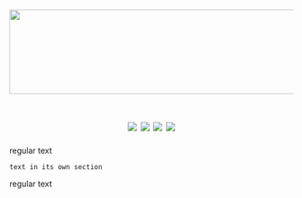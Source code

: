 <!DOCTYPE html>
<h1 align="center">
<img src="test" width="825" height="150" />
</h1>

<h1 align="center">
<img src="https://img.shields.io/github/followers/HopeHero-Personal?color=black&label=Followers&logo=github&logoColor=red&style=for-the-badge" />
<img src="https://img.shields.io/youtube/channel/subscribers/UCxx6cvVrAysi0RgEshiE4IA?label=subscribers&logo=youtube&logoColor=red&style=for-the-badge" />
<img src="https://img.shields.io/youtube/channel/views/UCxx6cvVrAysi0RgEshiE4IA?label=Views&logo=youtube&logoColor=red&style=for-the-badge" />
<img src="https://img.shields.io/twitch/status/template?label=Status&logo=twitch&logoColor=red&style=for-the-badge" />
</h1>

regular text

```text in its own section```

regular text

